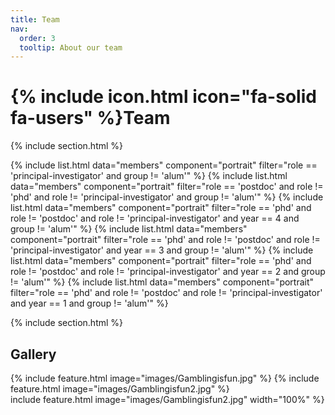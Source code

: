 ```yaml
---
title: Team
nav:
  order: 3
  tooltip: About our team
---
```


# {% include icon.html icon="fa-solid fa-users" %}Team

{% include section.html %}

{% include list.html data="members" component="portrait" filter="role == 'principal-investigator' and group != 'alum'" %}
{% include list.html data="members" component="portrait" filter="role == 'postdoc' and role != 'phd' and role != 'principal-investigator' and group != 'alum'" %}
{% include list.html data="members" component="portrait" filter="role == 'phd' and role != 'postdoc' and role != 'principal-investigator' and year == 4 and group != 'alum'" %}
{% include list.html data="members" component="portrait" filter="role == 'phd' and role != 'postdoc' and role != 'principal-investigator' and year == 3 and group != 'alum'" %}
{% include list.html data="members" component="portrait" filter="role == 'phd' and role != 'postdoc' and role != 'principal-investigator' and year == 2 and group != 'alum'" %}
{% include list.html data="members" component="portrait" filter="role == 'phd' and role != 'postdoc' and role != 'principal-investigator' and year == 1 and group != 'alum'" %}

{% include section.html %}

## Gallery

<div class="grid">
  {% include feature.html image="images/Gamblingisfun.jpg" %}
  {% include feature.html image="images/Gamblingisfun2.jpg" %}
</div>
  include feature.html
  image="images/Gamblingisfun2.jpg"
  width="100%"
%}

